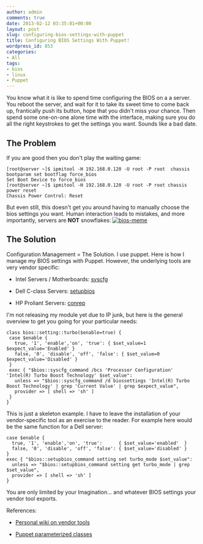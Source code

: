 ```yaml
---
author: admin
comments: true
date: 2013-02-12 03:35:01+00:00
layout: post
slug: configuring-bios-settings-with-puppet
title: Configuring BIOS Settings With Puppet!
wordpress_id: 853
categories:
- All
tags:
- bios
- linux
- Puppet
---
```


You know what it is like to spend time configuring the BIOS on a a server. You reboot the server, and wait for it to take its sweet time to come back up, frantically push its button, hope that you didn't miss your chance. Then spend some one-on-one alone time with the interface, making sure you do all the right keystrokes to get the settings you want. Sounds like a bad date.


## The Problem


If you are good then you don't play the waiting game:

    
    [root@server ~]$ ipmitool -H 192.168.0.120 -U root -P root  chassis bootparam set bootflag force_bios
    Set Boot Device to force_bios
    [root@server ~]$ ipmitool -H 192.168.0.120 -U root -P root chassis power reset
    Chassis Power Control: Reset


But even still, this doesn't get you around having to manually choose the bios settings you want. Human interaction leads to mistakes, and more importantly, servers are **NOT** snowflakes:
[![bios-meme](/uploads/bios-meme.jpg)](/uploads/bios-meme.jpg)


## The Solution


Configuration Management = The Solution. I use puppet. Here is how I manage my BIOS settings with Puppet.
However, the underlying tools are very vendor specific:



	
  * Intel Servers / Motherboards: [syscfg](http://downloadcenter.intel.com/Detail_Desc.aspx?DwnldID=16921)

	
  * Dell C-class Servers: [setupbios](http://poweredgec.com/files/)

	
  * HP Proliant Servers: [conrep](http://h18004.www1.hp.com/products/servers/management/toolkit/stk/index.html)


I'm not releasing my module yet due to IP junk, but here is the general overview to get you going for your particular needs:

    
    class bios::setting::turbo($enable=true) {
     case $enable {
       true, '1', 'enable','on', 'true': { $set_value=1 $expect_value='Enabled' }
       false, '0', 'disable', 'off', 'false': { $set_value=0 $expect_value='Disabled' }
     }
     exec { "$bios::syscfg_command /bcs 'Processor Configuration' 'Intel(R) Turbo Boost Technology' $set_value":
       unless => "$bios::syscfg_command /d biossettings 'Intel(R) Turbo Boost Technology' | grep 'Current Value' | grep $expect_value",
       provider => [ shell => 'sh' ]
     }
    }


This is just a skeleton example. I have to leave the installation of your vendor-specific tool as an exercise to the reader. For example here would be the same function for a Dell server:

    
    case $enable {
      true, '1', 'enable','on', 'true':      { $set_value='enabled'  }
      false, '0', 'disable', 'off', 'false': { $set_value='disabled' }
    }
    exec { "$bios::setupbios_command setting set turbo_mode $set_value":
      unless => "$bios::setupbios_command setting get turbo_mode | grep $set_value",
      provider => [ shell => 'sh' ]
    }
    


You are only limited by your Imagination... and whatever BIOS settings your vendor tool exports.

References:




  * [Personal wiki on vendor tools](https://wiki.xkyle.com/Configuing_BIOS_From_Linux)


  * [Puppet parameterized classes](http://docs.puppetlabs.com/guides/parameterized_classes.html)



